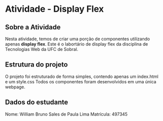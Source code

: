 # Atividade - Display Flex

## Sobre a Atividade 

Nesta atividade, temos de criar uma porção de componentes utilizando apenas **display flex**. Este é o labortário de display flex da disciplina de Tecnologias Web da UFC de Sobral.

## Estrutura do projeto

O projeto foi estruturado de forma simples, contendo apenas um index.html e um style.css
Todos os componentes foram desenvolvidos em uma única webpage.

## Dados do estudante

Nome: William Bruno Sales de Paula Lima
Matrícula: 497345